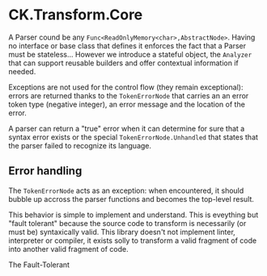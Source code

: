 # CK.Transform.Core

A Parser cound be any `Func<ReadOnlyMemory<char>,AbstractNode>`. Having no interface or base class
that defines it enforces the fact that a Parser must be stateless... However we introduce a stateful
object, the `Analyzer` that can support reusable builders and offer contextual information if needed.

Exceptions are not used for the control flow (they remain exceptional): errors are returned
thanks to the `TokenErrorNode` that carries an an error token type (negative integer), an error message
and the location of the error.

A parser can return a "true" error when it can determine for sure that a syntax error exists or the
special `TokenErrorNode.Unhandled` that states that the parser failed to recognize its language.


## Error handling
The `TokenErrorNode` acts as an exception: when encountered, it should bubble up accross the parser
functions and becomes the top-level result.

This behavior is simple to implement and understand. This is eveything but "fault tolerant" because
the source code to transform is necessarily (or must be) syntaxically valid. This library doesn't not 
implement linter, interpreter or compiler, it exists solly to transform a valid fragment of code into
another valid fragment of code.

The Fault-Tolerant 


